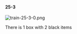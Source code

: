 #### 25-3
![train-25-3-0.png](https://github.com/lil-lab/nlvr/raw/master/nlvr/train/images/57/train-25-3-0.png "train-25-3-0.png")

There is 1 box with 2 black items